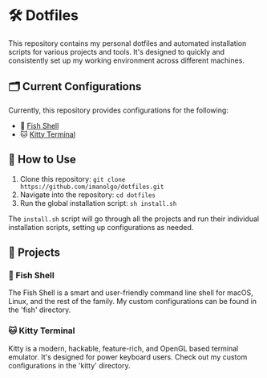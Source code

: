 # 🛠️ Dotfiles

This repository contains my personal dotfiles and automated installation scripts for various projects and tools. It's designed to quickly and consistently set up my working environment across different machines.

## 🗂️ Current Configurations

Currently, this repository provides configurations for the following:

- 🐠 [Fish Shell](https://fishshell.com/)
- 🐱 [Kitty Terminal](https://sw.kovidgoyal.net/kitty/)

## 🚀 How to Use

1. Clone this repository: `git clone https://github.com/imanolgo/dotfiles.git`
2. Navigate into the repository: `cd dotfiles`
3. Run the global installation script: `sh install.sh`

The `install.sh` script will go through all the projects and run their individual installation scripts, setting up configurations as needed.

## 📁 Projects

### 🐠 Fish Shell

The Fish Shell is a smart and user-friendly command line shell for macOS, Linux, and the rest of the family. My custom configurations can be found in the 'fish' directory.

### 🐱 Kitty Terminal

Kitty is a modern, hackable, feature-rich, and OpenGL based terminal emulator. It's designed for power keyboard users. Check out my custom configurations in the 'kitty' directory.
